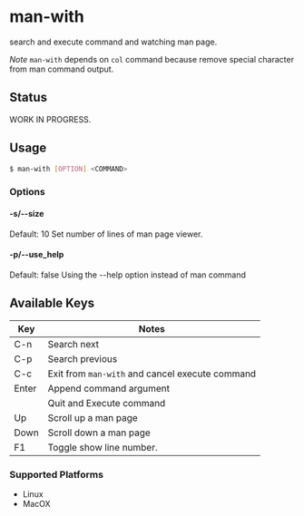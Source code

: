 # man-with

search and execute command and watching man page.

*Note*
`man-with` depends on `col` command because remove special character from man command output.

## Status

WORK IN PROGRESS.

## Usage

```sh
$ man-with [OPTION] <COMMAND>
```

### Options

#### -s/--size <number>

Default: 10
Set number of lines of man page viewer.

#### -p/--use_help

Default: false
Using the --help option instead of man command


## Available Keys

| Key   | Notes |
| ------| ---- |
| C-n   | Search next |
| C-p   | Search previous |
| C-c   | Exit from `man-with` and cancel execute command |
| Enter | Append command argument  |
|       | Quit and Execute command |
| Up    | Scroll up a man page |
| Down  | Scroll down a man page |
| F1    | Toggle show line number. |

### Supported Platforms

- Linux
- MacOX
